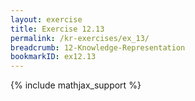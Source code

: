 ```yaml
---
layout: exercise
title: Exercise 12.13
permalink: /kr-exercises/ex_13/
breadcrumb: 12-Knowledge-Representation
bookmarkID: ex12.13
---
```


{% include mathjax_support %}
